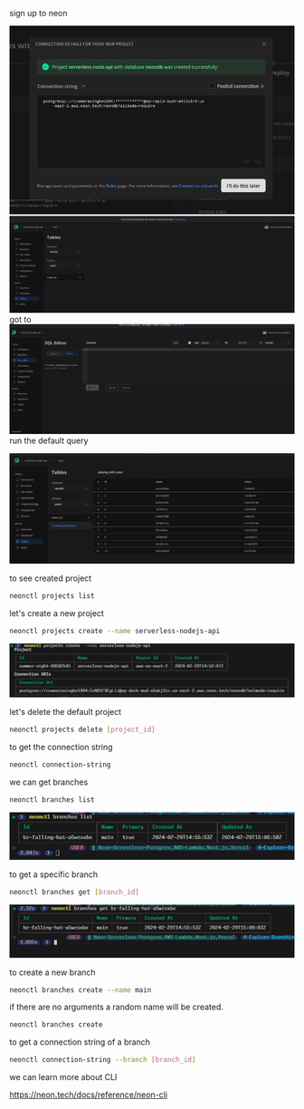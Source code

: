 sign up to neon

![alt text](image.png)
![alt text](image-1.png)
got to
![alt text](image-2.png)
run the default query

![alt text](image-3.png)

to see created project

```bash
neonctl projects list
```

let's create a new project

```bash
neonctl projects create --name serverless-nodejs-api
```

![alt text](image-4.png)

let's delete the default project

```bash
neonctl projects delete [project_id]
```

to get the connection string

```bash
neonctl connection-string
```

we can get branches

```bash
neonctl branches list
```

![alt text](image-5.png)

to get a specific branch

```bash
neonctl branches get [branch_id]
```

![alt text](image-6.png)

to create a new branch

```bash
neonctl branches create --name main
```

if there are no arguments a random name will be created.

```bash
neonctl branches create
```

to get a connection string of a branch

```bash
neonctl connection-string --branch [branch_id]
```

we can learn more about CLI

<https://neon.tech/docs/reference/neon-cli>
